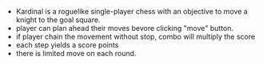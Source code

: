 - Kardinal is a roguelike single-player chess with an objective to move a knight to the goal square.
- player can plan ahead their moves bevore clicking "move" button.
- if player chain the movement without stop, combo will multiply the score
- each step yields a score points
- there is limited move on each round.
